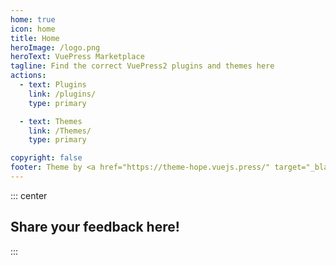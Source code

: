 ```yaml
---
home: true
icon: home
title: Home
heroImage: /logo.png
heroText: VuePress Marketplace
tagline: Find the correct VuePress2 plugins and themes here
actions:
  - text: Plugins
    link: /plugins/
    type: primary

  - text: Themes
    link: /Themes/
    type: primary

copyright: false
footer: Theme by <a href="https://theme-hope.vuejs.press/" target="_blank">VuePress Theme Hope</a> | MIT Licensed, Copyright © 2019-present Mr.Hope
---
```


::: center

## Share your feedback here!

:::
